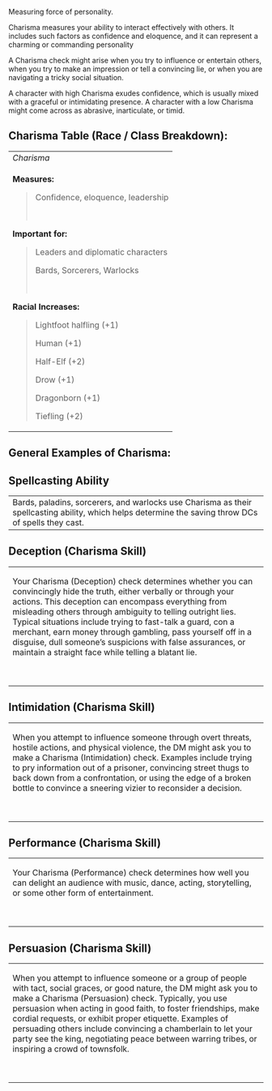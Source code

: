 
Measuring force of personality.

Charisma measures your ability to interact effectively with others. It includes such factors as confidence and eloquence, and it can represent a charming or commanding personality

A Charisma check might arise when you try to influence or entertain others, when you try to make an impression or tell a convincing lie, or when you are navigating a tricky social situation.

A character with high Charisma exudes confidence, which is usually mixed with a graceful or intimidating presence. A character with a low Charisma might come across as abrasive, inarticulate, or timid.

## **Charisma Table (Race / Class Breakdown):**
<table><tbody><tr class="odd"><td><em>Charisma</em></td></tr><tr class="even"><td><p><strong>Measures:</strong></p><blockquote><p>Confidence, eloquence, leadership</p><p> </p></blockquote><p><strong>Important for:</strong></p><blockquote><p>Leaders and diplomatic characters</p><p>Bards, Sorcerers, Warlocks</p><p> </p></blockquote><p><strong>Racial Increases:</strong></p><blockquote><p>Lightfoot halfling (+1)</p><p>Human (+1)</p><p>Half-Elf (+2)</p><p>Drow (+1)</p><p>Dragonborn (+1)</p><p>Tiefling (+2)</p></blockquote></td></tr></tbody></table>

## **General Examples of Charisma:**

## **Spellcasting Ability**
|                                                                                                                                                      |
|------------------------------------------------------------------------------------------------------------------------------------------------------|
| Bards, paladins, sorcerers, and warlocks use Charisma as their spellcasting ability, which helps determine the saving throw DCs of spells they cast. |

## **Deception (Charisma Skill)**
<table><tbody><tr class="odd"><td><p>Your Charisma (Deception) check determines whether you can convincingly hide the truth, either verbally or through your actions. This deception can encompass everything from misleading others through ambiguity to telling outright lies. Typical situations include trying to fast-talk a guard, con a merchant, earn money through gambling, pass yourself off in a disguise, dull someone’s suspicions with false assurances, or maintain a straight face while telling a blatant lie.</p><p> </p></td></tr></tbody></table>


## **Intimidation (Charisma Skill)**
<table><tbody><tr class="odd"><td><p>When you attempt to influence someone through overt threats, hostile actions, and physical violence, the DM might ask you to make a Charisma (Intimidation) check. Examples include trying to pry information out of a prisoner, convincing street thugs to back down from a confrontation, or using the edge of a broken bottle to convince a sneering vizier to reconsider a decision.</p><p> </p></td></tr></tbody></table>

## **Performance (Charisma Skill)**
<table><tbody><tr class="odd"><td><p>Your Charisma (Performance) check determines how well you can delight an audience with music, dance, acting, storytelling, or some other form of entertainment.</p><p> </p></td></tr></tbody></table>

## **Persuasion (Charisma Skill)**
<table><tbody><tr class="odd"><td><p>When you attempt to influence someone or a group of people with tact, social graces, or good nature, the DM might ask you to make a Charisma (Persuasion) check. Typically, you use persuasion when acting in good faith, to foster friendships, make cordial requests, or exhibit proper etiquette. Examples of persuading others include convincing a chamberlain to let your party see the king, negotiating peace between warring tribes, or inspiring a crowd of townsfolk.</p><p> </p></td></tr></tbody></table>